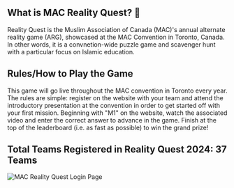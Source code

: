 ## What is MAC Reality Quest? 🌠

Reality Quest is the Muslim Association of Canada (MAC)'s annual alternate reality game (ARG), showcased at the MAC Convention in Toronto, Canada. In other words, it is a convnetion-wide puzzle game and scavenger hunt with a particular focus on Islamic education.

## Rules/How to Play the Game

This game will go live throughout the MAC convention in Toronto every year. The rules are simple: register on the website with your team and attend the introductory presentation at the convention in order to get started off with your first mission. Beginning with "M1" on the website, watch the associated video and enter the correct answer to advance in the game. Finish at the top of the leaderboard (i.e. as fast as possible) to win the grand prize!

## Total Teams Registered in Reality Quest 2024: 37 Teams

![MAC Reality Quest Login Page](public/images/loginpage.png)
